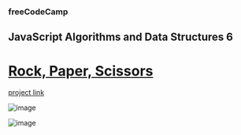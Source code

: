 ### freeCodeCamp

## JavaScript Algorithms and Data Structures 6

# [Rock, Paper, Scissors](https://github.com/UniBreakfast/free-code-camp-javascript-algorithms-6-rock-paper-scissors)

[project link](https://www.freecodecamp.org/learn/javascript-algorithms-and-data-structures-v8/review-dom-manipulation-by-building-a-rock-paper-scissors-game/step-1)

![image](https://github.com/user-attachments/assets/bc41cc93-8dec-4fe8-b1b8-0db425cb011e)

![image](https://github.com/user-attachments/assets/a812f9cb-7f3e-4b34-b2dd-c803bdf9dc0b)

